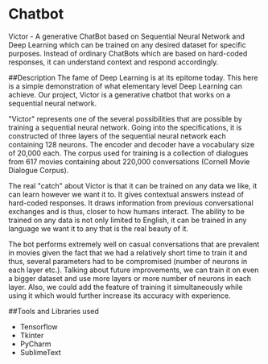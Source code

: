 # Chatbot
Victor - A generative ChatBot based on Sequential Neural Network and Deep Learning which can be trained on any desired dataset for specific purposes. Instead of ordinary ChatBots which are based on hard-coded responses, it can understand context and respond accordingly.

##Description
The fame of Deep Learning is at its epitome today. This here is a simple demonstration of what elementary level Deep Learning can achieve.
Our project, Victor is a generative chatbot that works on a sequential neural network. 

"Victor" represents one of the several possibilities that are possible by training a sequential neural network. Going into the specifications, it is constructed of three layers of the sequential neural network each containing 128 neurons. The encoder and decoder have a vocabulary size of 20,000 each. The corpus used for training is a collection of dialogues from 617 movies containing about 220,000 conversations (Cornell Movie Dialogue Corpus).  

The real "catch" about Victor is that it can be trained on any data we like, it can learn however we want it to. It gives contextual answers instead of hard-coded responses. It draws information from previous conversational exchanges and is thus, closer to how humans interact. The ability to be trained on any data is not only limited to English, it can be trained in any language we want it to any that is the real beauty of it. 

The bot performs extremely well on casual conversations that are prevalent in movies given the fact that we had a relatively short time to train it and thus, several parameters had to be compromised (number of neurons in each layer etc.). Talking about future improvements, we can train it on even a bigger dataset and use more layers or more number of neurons in each layer. Also, we could add the feature of training it simultaneously while using it which would further increase its accuracy with experience.

##Tools and Libraries used

- Tensorflow
- Tkinter
- PyCharm
- SublimeText
